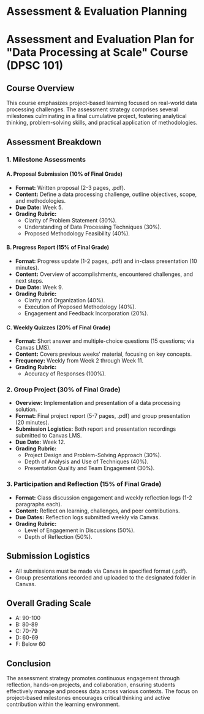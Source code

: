 Assessment & Evaluation Planning
================================

# Assessment and Evaluation Plan for "Data Processing at Scale" Course (DPSC 101)

## Course Overview
This course emphasizes project-based learning focused on real-world data processing challenges. The assessment strategy comprises several milestones culminating in a final cumulative project, fostering analytical thinking, problem-solving skills, and practical application of methodologies.

## Assessment Breakdown

### 1. Milestone Assessments

#### A. **Proposal Submission (10% of Final Grade)**
- **Format:** Written proposal (2-3 pages, .pdf).
- **Content:** Define a data processing challenge, outline objectives, scope, and methodologies.
- **Due Date:** Week 5.
- **Grading Rubric:**
  - Clarity of Problem Statement (30%).
  - Understanding of Data Processing Techniques (30%).
  - Proposed Methodology Feasibility (40%).

#### B. **Progress Report (15% of Final Grade)**
- **Format:** Progress update (1-2 pages, .pdf) and in-class presentation (10 minutes).
- **Content:** Overview of accomplishments, encountered challenges, and next steps.
- **Due Date:** Week 9.
- **Grading Rubric:**
  - Clarity and Organization (40%).
  - Execution of Proposed Methodology (40%).
  - Engagement and Feedback Incorporation (20%).

#### C. **Weekly Quizzes (20% of Final Grade)**
- **Format:** Short answer and multiple-choice questions (15 questions; via Canvas LMS).
- **Content:** Covers previous weeks' material, focusing on key concepts.
- **Frequency:** Weekly from Week 2 through Week 11.
- **Grading Rubric:**
  - Accuracy of Responses (100%).

### 2. Group Project (30% of Final Grade)
- **Overview:** Implementation and presentation of a data processing solution.
- **Format:** Final project report (5-7 pages, .pdf) and group presentation (20 minutes).
- **Submission Logistics:** Both report and presentation recordings submitted to Canvas LMS.
- **Due Date:** Week 12.
- **Grading Rubric:**
  - Project Design and Problem-Solving Approach (30%).
  - Depth of Analysis and Use of Techniques (40%).
  - Presentation Quality and Team Engagement (30%).

### 3. Participation and Reflection (15% of Final Grade)
- **Format:** Class discussion engagement and weekly reflection logs (1-2 paragraphs each).
- **Content:** Reflect on learning, challenges, and peer contributions.
- **Due Dates:** Reflection logs submitted weekly via Canvas.
- **Grading Rubric:**
  - Level of Engagement in Discussions (50%).
  - Depth of Reflection (50%).

## Submission Logistics
- All submissions must be made via Canvas in specified format (.pdf).
- Group presentations recorded and uploaded to the designated folder in Canvas.

## Overall Grading Scale
- A: 90-100
- B: 80-89
- C: 70-79
- D: 60-69
- F: Below 60

## Conclusion
The assessment strategy promotes continuous engagement through reflection, hands-on projects, and collaboration, ensuring students effectively manage and process data across various contexts. The focus on project-based milestones encourages critical thinking and active contribution within the learning environment.